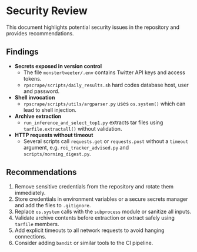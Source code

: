 # Security Review

This document highlights potential security issues in the repository and provides recommendations.

## Findings

- **Secrets exposed in version control**
  - The file `monstertweeter/.env` contains Twitter API keys and access tokens.
  - `rpscrape/scripts/daily_results.sh` hard codes database host, user and password.
- **Shell invocation**
  - `rpscrape/scripts/utils/argparser.py` uses `os.system()` which can lead to shell injection.
- **Archive extraction**
  - `run_inference_and_select_top1.py` extracts tar files using `tarfile.extractall()` without validation.
- **HTTP requests without timeout**
  - Several scripts call `requests.get` or `requests.post` without a `timeout` argument, e.g. `roi_tracker_advised.py` and `scripts/morning_digest.py`.

## Recommendations

1. Remove sensitive credentials from the repository and rotate them immediately.
2. Store credentials in environment variables or a secure secrets manager and add the files to `.gitignore`.
3. Replace `os.system` calls with the `subprocess` module or sanitize all inputs.
4. Validate archive contents before extraction or extract safely using `tarfile` members.
5. Add explicit timeouts to all network requests to avoid hanging connections.
6. Consider adding `bandit` or similar tools to the CI pipeline.

